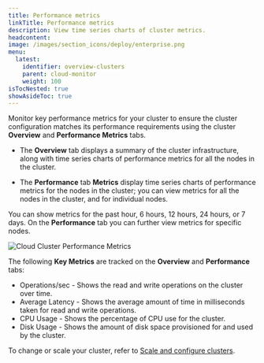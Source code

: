 ```yaml
---
title: Performance metrics
linkTitle: Performance metrics
description: View time series charts of cluster metrics.
headcontent:
image: /images/section_icons/deploy/enterprise.png
menu:
  latest:
    identifier: overview-clusters
    parent: cloud-monitor
    weight: 100
isTocNested: true
showAsideToc: true
---
```


Monitor key performance metrics for your cluster to ensure the cluster configuration matches its performance requirements using the cluster **Overview** and **Performance Metrics** tabs.

- The **Overview** tab displays a summary of the cluster infrastructure, along with time series charts of performance metrics for all the nodes in the cluster.

- The **Performance** tab **Metrics** display time series charts of performance metrics for the nodes in the cluster; you can view metrics for all the nodes in the cluster, and for individual nodes.

You can show metrics for the past hour, 6 hours, 12 hours, 24 hours, or 7 days. On the **Performance** tab you can further view metrics for specific nodes.

![Cloud Cluster Performance Metrics](/images/yb-cloud/cloud-clusters-metrics.png)

The following **Key Metrics** are tracked on the **Overview** and **Performance** tabs:

- Operations/sec - Shows the read and write operations on the cluster over time.
- Average Latency - Shows the average amount of time in milliseconds taken for read and write operations.
- CPU Usage - Shows the percentage of CPU use for the cluster.
- Disk Usage - Shows the amount of disk space provisioned for and used by the cluster.

To change or scale your cluster, refer to [Scale and configure clusters](../../cloud-clusters/configure-clusters/).
